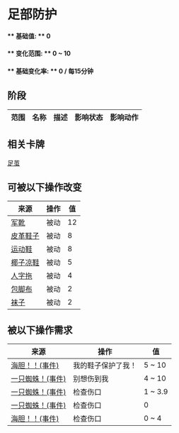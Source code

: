 # 足部防护  
#### ** 基础值: ** 0   
#### ** 变化范围: ** 0 ~ 10  
#### ** 基础变化率: ** 0 / 每15分钟  
## 阶段  
范围  |  名称  |  描述  |  影响状态  |  影响动作  
----  |  ----  |  ----  |  ----  |  ----  
## 相关卡牌  
[足茧](CallousesFeet.md)  
## 可被以下操作改变  
来源  |  操作  |  值  
----  |  ----  |  ----  
[军靴](MilitaryBoots.md)  |  被动  |  12  
[皮革鞋子](LeatherShoes.md)  |  被动  |  8  
[运动鞋](Sneakers.md)  |  被动  |  8  
[椰子凉鞋](CoconutSandals.md)  |  被动  |  5  
[人字拖](Flipflops.md)  |  被动  |  4  
[包脚布](FootWrappings.md)  |  被动  |  2  
[袜子](Socks.md)  |  被动  |  2  
## 被以下操作需求  
来源  |  操作  |  值  
----  |  ----  |  ----  
[海胆！！(事件)](Event_Urchin.md)  |  我的鞋子保护了我！  |  5 ~ 10  
[一只蜘蛛！(事件)](Event_Spider.md)  |  别想伤到我  |  4 ~ 10  
[一只蜘蛛！(事件)](Event_Spider.md)  |  检查伤口  |  1 ~ 3.9  
[一只蜘蛛！(事件)](Event_Spider.md)  |  检查伤口  |  0  
[海胆！！(事件)](Event_Urchin.md)  |  检查伤口  |  0 ~ 4  


<script>document.title="足部防护 - 卡牌生存百科 Card Survival Wiki";</script>
